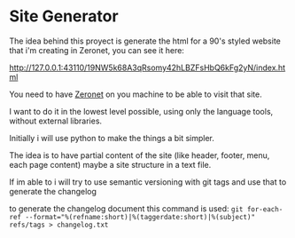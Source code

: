 # Site Generator

The idea behind this proyect is generate the html for a 90's styled website that i'm creating in Zeronet, you can see it here:

http://127.0.0.1:43110/19NW5k68A3qRsomy42hLBZFsHbQ6kFg2yN/index.html

You need to have [Zeronet](https://github.com/HelloZeroNet/ZeroNet) on you machine to be able to visit that site.

I want to do it in the lowest level possible, using only the language tools, without external libraries.

Initially i will use python to make the things a bit simpler.

The idea is to have partial content of the site (like header, footer, menu, each page content) maybe a site structure in a text file.

If im able to i will try to use semantic versioning with git tags and use that to generate the changelog

to generate the changelog document this command is used:
``` git for-each-ref --format="%(refname:short)|%(taggerdate:short)|%(subject)" refs/tags > changelog.txt ```

